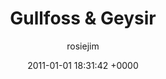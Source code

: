 ---
blog: travel
date: 2011-01-01 18:31:42 +0000
title: "Gullfoss & Geysir"
author: rosiejim
permalink: /new-year-2010-11/iceland/reykjavik/gullfoss-geysir.markd/
---